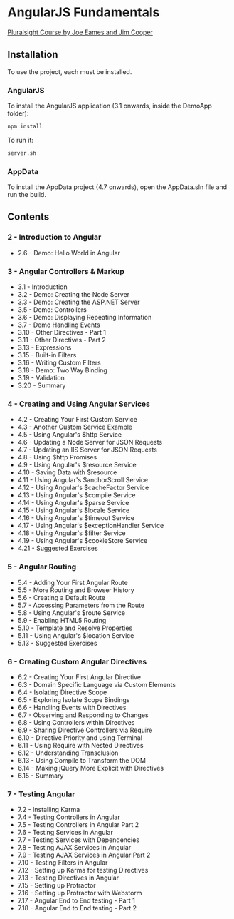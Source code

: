 # AngularJS Fundamentals

[Pluralsight Course by Joe Eames and Jim Cooper](https://app.pluralsight.com/library/courses/angularjs-fundamentals/table-of-contents)

## Installation

To use the project, each must be installed.

### AngularJS

To install the AngularJS application (3.1 onwards, inside the DemoApp folder):

```sh
npm install
```

To run it:

```sh
server.sh
```

### AppData

To install the AppData project (4.7 onwards), open the AppData.sln file and run the build.

## Contents

### 2 - Introduction to Angular

* 2.6 - Demo: Hello World in Angular

### 3 - Angular Controllers & Markup

* 3.1 - Introduction
* 3.2 - Demo: Creating the Node Server
* 3.3 - Demo: Creating the ASP.NET Server
* 3.5 - Demo: Controllers
* 3.6 - Demo: Displaying Repeating Information
* 3.7 - Demo Handling Events
* 3.10 - Other Directives - Part 1
* 3.11 - Other Directives - Part 2
* 3.13 - Expressions
* 3.15 - Built-in Filters
* 3.16 - Writing Custom Filters
* 3.18 - Demo: Two Way Binding
* 3.19 - Validation
* 3.20 - Summary

### 4 - Creating and Using Angular Services

* 4.2 - Creating Your First Custom Service
* 4.3 - Another Custom Service Example
* 4.5 - Using Angular's $http Service
* 4.6 - Updating a Node Server for JSON Requests
* 4.7 - Updating an IIS Server for JSON Requests
* 4.8 - Using $http Promises
* 4.9 - Using Angular's $resource Service
* 4.10 - Saving Data with $resource
* 4.11 - Using Angular's $anchorScroll Service
* 4.12 - Using Angular's $cacheFactor Service
* 4.13 - Using Angular's $compile Service
* 4.14 - Using Angular's $parse Service
* 4.15 - Using Angular's $locale Service
* 4.16 - Using Angular's $timeout Service
* 4.17 - Using Angular's $exceptionHandler Service
* 4.18 - Using Angular's $filter Service
* 4.19 - Using Angular's $cookieStore Service
* 4.21 - Suggested Exercises

### 5 - Angular Routing

* 5.4 - Adding Your First Angular Route
* 5.5 - More Routing and Browser History
* 5.6 - Creating a Default Route
* 5.7 - Accessing Parameters from the Route
* 5.8 - Using Angular's $route Service
* 5.9 - Enabling HTML5 Routing
* 5.10 - Template and Resolve Properties
* 5.11 - Using Angular's $location Service
* 5.13 - Suggested Exercises

### 6 - Creating Custom Angular Directives

* 6.2 - Creating Your First Angular Directive
* 6.3 - Domain Specific Language via Custom Elements
* 6.4 - Isolating Directive Scope
* 6.5 - Exploring Isolate Scope Bindings
* 6.6 - Handling Events with Directives
* 6.7 - Observing and Responding to Changes
* 6.8 - Using Controllers within Directives
* 6.9 - Sharing Directive Controllers via Require
* 6.10 - Directive Priority and using Terminal
* 6.11 - Using Require with Nested Directives
* 6.12 - Understanding Transclusion
* 6.13 - Using Compile to Transform the DOM
* 6.14 - Making jQuery More Explicit with Directives
* 6.15 - Summary

### 7 - Testing Angular

* 7.2 - Installing Karma
* 7.4 - Testing Controllers in Angular
* 7.5 - Testing Controllers in Angular Part 2
* 7.6 - Testing Services in Angular
* 7.7 - Testing Services with Dependencies
* 7.8 - Testing AJAX Services in Angular
* 7.9 - Testing AJAX Services in Angular Part 2
* 7.10 - Testing Filters in Angular
* 7.12 - Setting up Karma for testing Directives
* 7.13 - Testing Directives in Angular
* 7.15 - Setting up Protractor
* 7.16 - Setting up Protractor with Webstorm
* 7.17 - Angular End to End testing - Part 1
* 7.18 - Angular End to End testing - Part 2
